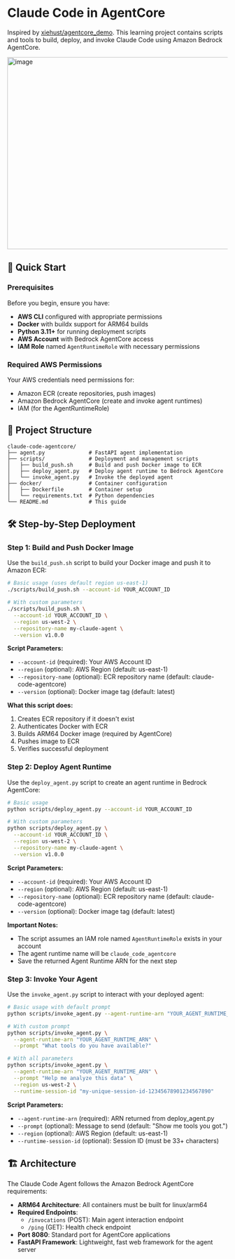 # Claude Code in AgentCore

Inspired by [xiehust/agentcore_demo](https://github.com/xiehust/agentcore_demo). This learning project contains scripts and tools to build, deploy, and invoke Claude Code using Amazon Bedrock AgentCore.

<img width="905" height="438" alt="image" src="https://github.com/user-attachments/assets/e26bd7f7-addb-41e2-b9ef-9f669a3ca0a2" />


## 🚀 Quick Start

### Prerequisites

Before you begin, ensure you have:

- **AWS CLI** configured with appropriate permissions
- **Docker** with buildx support for ARM64 builds
- **Python 3.11+** for running deployment scripts
- **AWS Account** with Bedrock AgentCore access
- **IAM Role** named `AgentRuntimeRole` with necessary permissions

### Required AWS Permissions

Your AWS credentials need permissions for:
- Amazon ECR (create repositories, push images)
- Amazon Bedrock AgentCore (create and invoke agent runtimes)
- IAM (for the AgentRuntimeRole)

## 📁 Project Structure

```
claude-code-agentcore/
├── agent.py              # FastAPI agent implementation
├── scripts/              # Deployment and management scripts
│   ├── build_push.sh     # Build and push Docker image to ECR
│   ├── deploy_agent.py   # Deploy agent runtime to Bedrock AgentCore
│   └── invoke_agent.py   # Invoke the deployed agent
├── docker/               # Container configuration
│   ├── Dockerfile        # Container setup
│   └── requirements.txt  # Python dependencies
└── README.md             # This guide
```

## 🛠️ Step-by-Step Deployment

### Step 1: Build and Push Docker Image

Use the `build_push.sh` script to build your Docker image and push it to Amazon ECR:

```bash
# Basic usage (uses default region us-east-1)
./scripts/build_push.sh --account-id YOUR_ACCOUNT_ID

# With custom parameters
./scripts/build_push.sh \
  --account-id YOUR_ACCOUNT_ID \
  --region us-west-2 \
  --repository-name my-claude-agent \
  --version v1.0.0
```

**Script Parameters:**
- `--account-id` (required): Your AWS Account ID
- `--region` (optional): AWS Region (default: us-east-1)
- `--repository-name` (optional): ECR repository name (default: claude-code-agentcore)
- `--version` (optional): Docker image tag (default: latest)

**What this script does:**
1. Creates ECR repository if it doesn't exist
2. Authenticates Docker with ECR
3. Builds ARM64 Docker image (required by AgentCore)
4. Pushes image to ECR
5. Verifies successful deployment

### Step 2: Deploy Agent Runtime

Use the `deploy_agent.py` script to create an agent runtime in Bedrock AgentCore:

```bash
# Basic usage
python scripts/deploy_agent.py --account-id YOUR_ACCOUNT_ID

# With custom parameters
python scripts/deploy_agent.py \
  --account-id YOUR_ACCOUNT_ID \
  --region us-west-2 \
  --repository-name my-claude-agent \
  --version v1.0.0
```

**Script Parameters:**
- `--account-id` (required): Your AWS Account ID
- `--region` (optional): AWS Region (default: us-east-1)
- `--repository-name` (optional): ECR repository name (default: claude-code-agentcore)
- `--version` (optional): Docker image tag (default: latest)

**Important Notes:**
- The script assumes an IAM role named `AgentRuntimeRole` exists in your account
- The agent runtime name will be `claude_code_agentcore`
- Save the returned Agent Runtime ARN for the next step

### Step 3: Invoke Your Agent

Use the `invoke_agent.py` script to interact with your deployed agent:

```bash
# Basic usage with default prompt
python scripts/invoke_agent.py --agent-runtime-arn "YOUR_AGENT_RUNTIME_ARN"

# With custom prompt
python scripts/invoke_agent.py \
  --agent-runtime-arn "YOUR_AGENT_RUNTIME_ARN" \
  --prompt "What tools do you have available?"

# With all parameters
python scripts/invoke_agent.py \
  --agent-runtime-arn "YOUR_AGENT_RUNTIME_ARN" \
  --prompt "Help me analyze this data" \
  --region us-west-2 \
  --runtime-session-id "my-unique-session-id-12345678901234567890"
```

**Script Parameters:**
- `--agent-runtime-arn` (required): ARN returned from deploy_agent.py
- `--prompt` (optional): Message to send (default: "Show me tools you got.")
- `--region` (optional): AWS Region (default: us-east-1)
- `--runtime-session-id` (optional): Session ID (must be 33+ characters)

## 🏗️ Architecture

The Claude Code Agent follows the Amazon Bedrock AgentCore requirements:

- **ARM64 Architecture**: All containers must be built for linux/arm64
- **Required Endpoints**: 
  - `/invocations` (POST): Main agent interaction endpoint
  - `/ping` (GET): Health check endpoint
- **Port 8080**: Standard port for AgentCore applications
- **FastAPI Framework**: Lightweight, fast web framework for the agent server
